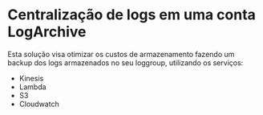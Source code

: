 # Centralização de logs em uma conta LogArchive

Esta solução visa otimizar os custos de armazenamento fazendo um backup dos logs armazenados no seu loggroup, utilizando os serviços:
* Kinesis
* Lambda
* S3
* Cloudwatch
